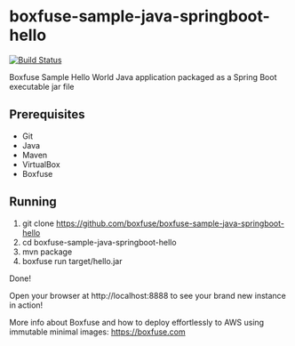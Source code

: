 boxfuse-sample-java-springboot-hello
====================================
[![Build Status](https://travis-ci.org/boxfuse/boxfuse-sample-java-springboot-hello.svg?branch=master)](https://travis-ci.org/boxfuse/boxfuse-sample-java-springboot-hello)

Boxfuse Sample Hello World Java application packaged as a Spring Boot executable jar file

## Prerequisites

- Git
- Java
- Maven
- VirtualBox
- Boxfuse


## Running

1. git clone https://github.com/boxfuse/boxfuse-sample-java-springboot-hello
2. cd boxfuse-sample-java-springboot-hello
3. mvn package
4. boxfuse run target/hello.jar

Done!

Open your browser at http://localhost:8888 to see your brand new instance in action!

More info about Boxfuse and how to deploy effortlessly to AWS using immutable minimal images: https://boxfuse.com
